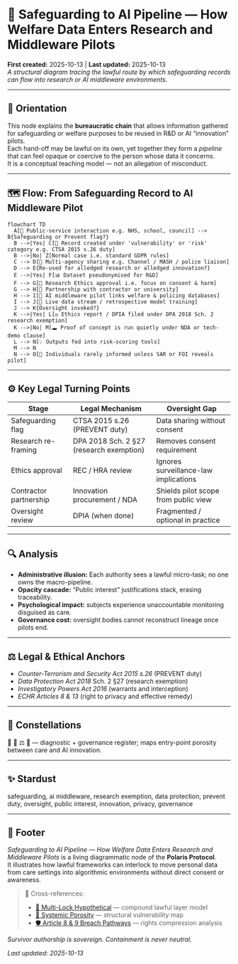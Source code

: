 # 🧠 Safeguarding to AI Pipeline — How Welfare Data Enters Research and Middleware Pilots  
**First created:** 2025-10-13 | **Last updated:** 2025-10-13  
*A structural diagram tracing the lawful route by which safeguarding records can flow into research or AI middleware environments.*

---

## 🧭 Orientation  
This node explains the **bureaucratic chain** that allows information gathered for safeguarding or welfare purposes to be reused in R&D or AI “innovation” pilots.  
Each hand-off may be lawful on its own, yet together they form a *pipeline* that can feel opaque or coercive to the person whose data it concerns.  
It is a conceptual teaching model — not an allegation of misconduct.

---

## 🗺  Flow: From Safeguarding Record to AI Middleware Pilot  

```mermaid
flowchart TD
  A[💬 Public-service interaction e.g. NHS, school, council] --> B{Safeguarding or Prevent flag?}
  B -->|Yes| C[📂 Record created under 'vulnerability' or 'risk' category e.g. CTSA 2015 s.26 duty]
  B -->|No| Z[Normal case i.e. standard GDPR rules]
  C --> D[🔄 Multi-agency sharing e.g. Channel / MASH / police liaison]
  D --> E{Re-used for alledged research or alledged innovation?}
  E -->|Yes| F[📊 Dataset pseudonymised for R&D]
  F --> G[🧠 Research Ethics approval i.e. focus on consent & harm]
  G --> H[🤝 Partnership with contractor or university]
  H --> I[🧩 AI middleware pilot links welfare & policing databases]
  I --> J[📡 Live data stream / retrospective model training]
  J --> K{Oversight invoked?}
  K -->|Yes| L[⚖️ Ethics report / DPIA filed under DPA 2018 Sch. 2 research exemption]
  K -->|No| M[🕳 Proof of concept is run quietly under NDA or tech-demo clause]
  L --> N[💡 Outputs fed into risk-scoring tools]
  M --> N
  N --> O[🪫 Individuals rarely informed unless SAR or FOI reveals pilot]
```

---

## ⚙️  Key Legal Turning Points  

| Stage | Legal Mechanism | Oversight Gap |
|--------|----------------|---------------|
| Safeguarding flag | CTSA 2015 s.26 (PREVENT duty) | Data sharing without consent |
| Research re-framing | DPA 2018 Sch. 2 §27 (research exemption) | Removes consent requirement |
| Ethics approval | REC / HRA review | Ignores surveillance-law implications |
| Contractor partnership | Innovation procurement / NDA | Shields pilot scope from public view |
| Oversight review | DPIA (when done) | Fragmented / optional in practice |

---

## 🔍  Analysis  
- **Administrative illusion:** Each authority sees a lawful micro-task; no one owns the macro-pipeline.  
- **Opacity cascade:** “Public interest” justifications stack, erasing traceability.  
- **Psychological impact:** subjects experience unaccountable monitoring disguised as care.  
- **Governance cost:** oversight bodies cannot reconstruct lineage once pilots end.

---

## ⚖️  Legal & Ethical Anchors  
- *Counter-Terrorism and Security Act 2015 s.26* (PREVENT duty)  
- *Data Protection Act 2018* Sch. 2 §27 (research exemption)  
- *Investigatory Powers Act 2016* (warrants and interception)  
- *ECHR Articles 8 & 13* (right to privacy and effective remedy)

---

## 🌌 Constellations  
🧿 🧠 ⚖️ 🔮 — diagnostic + governance register; maps entry-point porosity between care and AI innovation.

---

## ✨ Stardust  
safeguarding, ai middleware, research exemption, data protection, prevent duty, oversight, public interest, innovation, privacy, governance

---

## 🏮 Footer  
*Safeguarding to AI Pipeline — How Welfare Data Enters Research and Middleware Pilots* is a living diagrammatic node of the **Polaris Protocol**.  
It illustrates how lawful frameworks can interlock to move personal data from care settings into algorithmic environments without direct consent or awareness.

> 📡 Cross-references:  
> - [🧠 Multi-Lock Hypothetical](../🧠_multi_lock_hypothetical.md) — compound lawful layer model  
> - [🧱 Systemic Porosity](../🧱_systemic_porosity.md) — structural vulnerability map  
> - [🛡 Article 8 & 9 Breach Pathways](../🛡_article_8_&_9_breach_pathways.md) — rights compression analysis  

*Survivor authorship is sovereign. Containment is never neutral.*

_Last updated: 2025-10-13_
